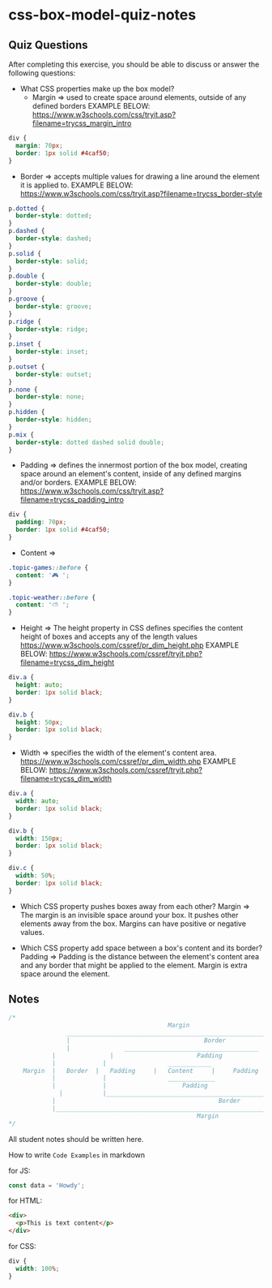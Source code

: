 # css-box-model-quiz-notes

## Quiz Questions

After completing this exercise, you should be able to discuss or answer the following questions:

- What CSS properties make up the box model?
  - Margin => used to create space around elements, outside of any defined borders
    EXAMPLE BELOW: https://www.w3schools.com/css/tryit.asp?filename=trycss_margin_intro

```css
div {
  margin: 70px;
  border: 1px solid #4caf50;
}
```

- Border => accepts multiple values for drawing a line around the element it is applied to.
  EXAMPLE BELOW: https://www.w3schools.com/css/tryit.asp?filename=trycss_border-style

```css
p.dotted {
  border-style: dotted;
}
p.dashed {
  border-style: dashed;
}
p.solid {
  border-style: solid;
}
p.double {
  border-style: double;
}
p.groove {
  border-style: groove;
}
p.ridge {
  border-style: ridge;
}
p.inset {
  border-style: inset;
}
p.outset {
  border-style: outset;
}
p.none {
  border-style: none;
}
p.hidden {
  border-style: hidden;
}
p.mix {
  border-style: dotted dashed solid double;
}
```

- Padding => defines the innermost portion of the box model, creating space around an element's content, inside of any defined margins and/or borders.
  EXAMPLE BELOW: https://www.w3schools.com/css/tryit.asp?filename=trycss_padding_intro

```css
div {
  padding: 70px;
  border: 1px solid #4caf50;
}
```

- Content =>

```css
.topic-games::before {
  content: '🎮 ';
}

.topic-weather::before {
  content: '⛅ ';
}
```

- Height => The height property in CSS defines specifies the content height of boxes and accepts any of the length values
  https://www.w3schools.com/cssref/pr_dim_height.php
  EXAMPLE BELOW: https://www.w3schools.com/cssref/tryit.php?filename=trycss_dim_height

```css
div.a {
  height: auto;
  border: 1px solid black;
}

div.b {
  height: 50px;
  border: 1px solid black;
}
```

- Width => specifies the width of the element's content area.
  https://www.w3schools.com/cssref/pr_dim_width.php
  EXAMPLE BELOW: https://www.w3schools.com/cssref/tryit.php?filename=trycss_dim_width

```css
div.a {
  width: auto;
  border: 1px solid black;
}

div.b {
  width: 150px;
  border: 1px solid black;
}

div.c {
  width: 50%;
  border: 1px solid black;
}
```

- Which CSS property pushes boxes away from each other?
  Margin => The margin is an invisible space around your box. It pushes other elements away from the box. Margins can have positive or negative values.

- Which CSS property add space between a box's content and its border?
  Padding => Padding is the distance between the element's content area and any border that might be applied to the element. Margin is extra space around the element.

## Notes

```javascript
/*
      	                		  			Margin
			    _____________________________________________________________________
			    |   		 					      Border								                       |
			    |			    _____________________________________			                 |
  	  		|			    |					    Padding 				      |			       |         |
	        |   		  |				    ____________			 			|            |         |
	Margin	|	Border	|	Padding		|	Content		|	  Padding |   Border	 |	Margin |
    	    |    		  |				    _____________						|			       |         |
   		    |   		  |					    Padding					  		|            |         |
     		  |    		  |_______________________________________________ |			   |
        	|    		 								  Border		                                 |
        	|___________________________________________________________________ |
             								        Margin
*/
```

All student notes should be written here.

How to write `Code Examples` in markdown

for JS:

```javascript
const data = 'Howdy';
```

for HTML:

```html
<div>
  <p>This is text content</p>
</div>
```

for CSS:

```css
div {
  width: 100%;
}
```
